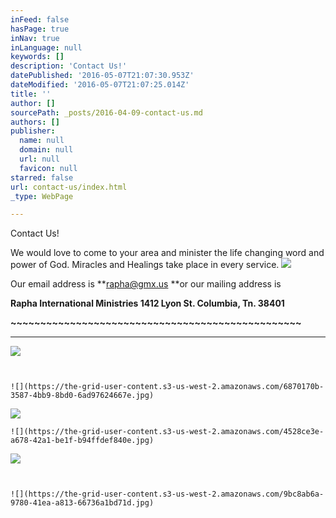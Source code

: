 ```yaml
---
inFeed: false
hasPage: true
inNav: true
inLanguage: null
keywords: []
description: 'Contact Us!'
datePublished: '2016-05-07T21:07:30.953Z'
dateModified: '2016-05-07T21:07:25.014Z'
title: ''
author: []
sourcePath: _posts/2016-04-09-contact-us.md
authors: []
publisher:
  name: null
  domain: null
  url: null
  favicon: null
starred: false
url: contact-us/index.html
_type: WebPage

---
```

Contact Us!

We would love to come to your area and minister the life changing word and power of God. Miracles and Healings take place in every service. ![](https://s3-us-west-2.amazonaws.com/the-grid-img/p/844c1f407d3c4249471a7586f36beb655b625bf4.jpg)

Our email address is **rapha@gmx.us **or our mailing address is 

**Rapha International Ministries 1412 Lyon St. Columbia, Tn. 38401**

**~~~~~~~~~~~~~~~~~~~~~~~~~~~~~~~~~~~~~~~~~~~~~~~~~**

****
![](https://the-grid-user-content.s3-us-west-2.amazonaws.com/1c759939-d635-46a0-9919-b665e6ce1ca9.jpg)

~~~~~~~~~~~~~~~~~~~~~~~~~~~~~~~~~~~~~~~~~~~~~~~~~~~~~~~~

  
![](https://the-grid-user-content.s3-us-west-2.amazonaws.com/6870170b-3587-4bb9-8bd0-6ad97624667e.jpg)

~~~~~~~~~~~~~~~~~~~~~~~~~~~~~~~~~~~~~~~~~~~~~~~~~~~~~~~~~~~
![](https://the-grid-user-content.s3-us-west-2.amazonaws.com/d1352ae2-e539-4b8b-8947-c7a8ed93c0d9.jpg)

  
~~~~~~~~~~~~~~~~~~~~~~~~~~~~~~~~~~~~~~~~~~~~~~~~~~~
![](https://the-grid-user-content.s3-us-west-2.amazonaws.com/4528ce3e-a678-42a1-be1f-b94ffdef840e.jpg)

~~~~~~~~~~~~~~~~~~~~~~~~~~~~~~~~~~~~~~~~~~~~~~~~~~~~
![](https://the-grid-user-content.s3-us-west-2.amazonaws.com/a5e01aaf-b862-4e15-adfc-c2f25976e347.jpg)

~~~~~~~~~~~~~~~~~~~~~~~~~~~~~~~~~~~~~~~~~~~~~~~~~~~

  
![](https://the-grid-user-content.s3-us-west-2.amazonaws.com/9bc8ab6a-9780-41ea-a813-66736a1bd71d.jpg)